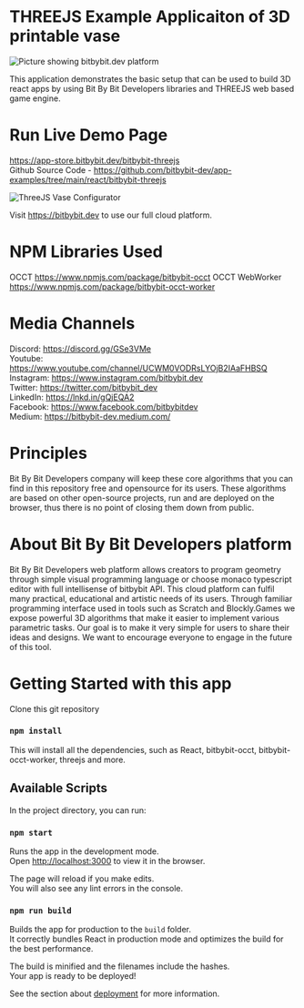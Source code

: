 # THREEJS Example Applicaiton of 3D printable vase

<img src="https://app.bitbybit.dev/assets/git-cover.png" alt="Picture showing bitbybit.dev platform">

This application demonstrates the basic setup that can be used to build 3D react apps by using Bit By Bit Developers libraries and THREEJS web based game engine.

# Run Live Demo Page
https://app-store.bitbybit.dev/bitbybit-threejs  
Github Source Code - https://github.com/bitbybit-dev/app-examples/tree/main/react/bitbybit-threejs   

<img src="https://app.bitbybit.dev/assets/bitbybit-threejs.png" alt="ThreeJS Vase Configurator">

Visit https://bitbybit.dev to use our full cloud platform.

# NPM Libraries Used
OCCT
https://www.npmjs.com/package/bitbybit-occt
OCCT WebWorker
https://www.npmjs.com/package/bitbybit-occt-worker

# Media Channels
Discord: https://discord.gg/GSe3VMe  
Youtube: https://www.youtube.com/channel/UCWM0VODRsLYOjB2IAaFHBSQ  
Instagram: https://www.instagram.com/bitbybit.dev  
Twitter: https://twitter.com/bitbybit_dev  
LinkedIn: https://lnkd.in/gQjEQA2  
Facebook: https://www.facebook.com/bitbybitdev  
Medium: https://bitbybit-dev.medium.com/  

# Principles
Bit By Bit Developers company will keep these core algorithms that you can find in this repository free and opensource for its users. These algorithms are based on other open-source projects, run and are deployed on the browser, thus there is no point of closing them down from public.

# About Bit By Bit Developers platform
Bit By Bit Developers web platform allows creators to program geometry through simple visual programming language or choose monaco typescript editor with full intellisense of bitbybit API. This cloud platform can fulfil many practical, educational and artistic needs of its users. Through familiar programming interface used in tools such as Scratch and Blockly.Games we expose powerful 3D algorithms that make it easier to implement various parametric tasks. Our goal is to make it very simple for users to share their ideas and designs. We want to encourage everyone to engage in the future of this tool.

# Getting Started with this app

Clone this git repository
### `npm install`

This will install all the dependencies, such as React, bitbybit-occt, bitbybit-occt-worker, threejs and more.
## Available Scripts

In the project directory, you can run:

### `npm start`

Runs the app in the development mode.\
Open [http://localhost:3000](http://localhost:3000) to view it in the browser.

The page will reload if you make edits.\
You will also see any lint errors in the console.

### `npm run build`

Builds the app for production to the `build` folder.\
It correctly bundles React in production mode and optimizes the build for the best performance.

The build is minified and the filenames include the hashes.\
Your app is ready to be deployed!

See the section about [deployment](https://facebook.github.io/create-react-app/docs/deployment) for more information.
